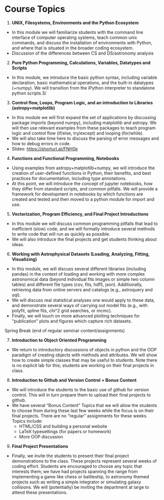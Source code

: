 # Course Topics

1. **UNIX, Filesystems, Environments and the Python Ecosystem**
  - In this module we will familiarize students with the command line interface of computer operating systems, teach common unix commands, and discuss the installation of environments with Python, and where that is situated in the broader coding ecosystem.
  - Discussion of the differences between CS and DS/astronomy analysis
2. **Pure Python Programming, Calculations, Variables, Datatypes and Scripts**
  - In this module, we introduce the basic python syntax, including variable declaration, basic mathematical operations, and the built-in datatypes (+numpy). We will transition from the iPython interpreter to standalone python scripts.3/
3. **Control flow, Loops, Program Logic, and an introduction to Libraries (astropy+matplotlib)**
  - In this module we will first expand the set of applications by discussing package imports (beyond numpy), including matplotlib and astropy. We will then use relevant examples from these packages to teach program logic and control flow (if/else, try/except) and looping (for/while). 
  - We will also take time here to discuss the parsing of error messages and how to debug errors in code. 
  - Slides: https://shorturl.at/FNH0e
4. **Functions and Functional Programming, Notebooks**
  - Using examples from astropy+matplotlib+numpy, we will introduce the creation of user-defined functions in Python, their benefits, and best practices for documentation, including type annotations. 
  - At this point, we will introduce the concept of jupyter notebooks, how they differ from standard scripts, and common pitfalls. We will provide a framework for development in notebooks by which functions are created and tested and then moved to a python module for import and use. 
5. **Vectorization, Program Efficiency, and Final Project Introductions**
  - In this module we will discuss common programming pitfalls that lead to inefficient (slow) code, and we will formally introduce several methods to write code that will run as quickly as possible. 
  - We will also introduce the final projects and get students thinking about ideas. 
6. **Working with Astrophysical Datasets (Loading, Analyzing, Fitting, Visualizing)**
  - In this module, we will discuss several different libraries (including pandas) in the context of loading and working with more complex astronomical data (beyond individual fits images or simple two column tables) and different file types (csv, fits, hdf5, json). Additionally, retrieving data from online servers and catalogs (e.g., astroquery and sql).   
  - We will discuss real statistical analyses one would apply to these data, and demonstrate several ways of carrying out model fits (e.g., with polyfit, spline fits, chi^2 grid searches, or mcmc). 
  - Finally, we will touch on more advanced plotting techniques for “publication” plots and figures which capture rich datasets. 

Spring Break (end of regular seminar content/assignments)

7. **Introduction to Object Oriented Programming**
  - We return to introductory discussions of objects in python and the OOP paradigm of creating objects with methods and attributes. We will show how to create simple classes that may be useful to students. 
Note there is no explicit lab for this; students are working on their final projects in class.
8. **Introduction to Github and Version Control + Bonus Content**
  - We will introduce the students to the basic use of github for version control. This will in turn prepare them to upload their final projects to github. 
  - We have several “Bonus Content” Topics that we will allow the students to choose from during these last few weeks while the focus is on their final projects. There are no “regular” assignments for these weeks. Topics include:
    - HTML/CSS and building a personal website 
    - LaTeX typesettings (for papers or homework) 
    - More OOP discussion 
9. **Final Project Presentations**
  - Finally, we invite the students to present their final project demonstrations to the class. These projects represent several weeks of coding effort. Students are encouraged to choose any topic that interests them; we have had projects spanning the range from implementing a game like chess or battleship, to astronomy themed projects such as writing a simple integrator or simulating galaxy collisions. We will (potentially) be inviting the department at large to attend these presentations. 



